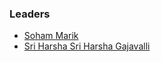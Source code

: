 ### Leaders

* [Soham Marik](mailto:)
* [Sri Harsha Sri Harsha Gajavalli](mailto:sriharsha.g@owasp.org)
